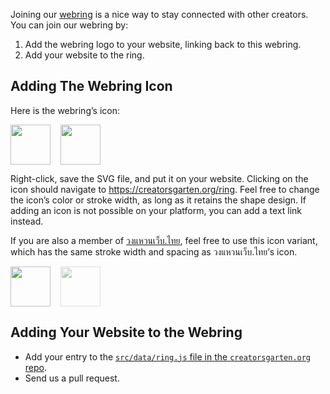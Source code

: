 Joining our [webring](/ring) is a nice way to stay connected with other creators. You can join our webring by:

1. Add the webring logo to your website, linking back to this webring.
2. Add your website to the ring.

## Adding The Webring Icon

Here is the webring’s icon:

<div style="display: flex; gap: 1rem">
<img src="https://creatorsgarten.org/images/ring.svg" width="64" height="64" />
<img src="https://creatorsgarten.org/images/ring-solid.svg" width="64" height="64" />
</div>

Right-click, save the SVG file, and put it on your website. Clicking on the icon should navigate to <https://creatorsgarten.org/ring>. Feel free to change the icon’s color or stroke width, as long as it retains the shape design. If adding an icon is not possible on your platform, you can add a text link instead.

If you are also a member of [วงแหวนเว็บ.ไทย](https://webring.wonderful.software/), feel free to use this icon variant, which has the same stroke width and spacing as วงแหวนเว็บ.ไทย’s icon.

<div style="display: flex; gap: 1rem">
<img src="https://creatorsgarten.org/images/ring-thin.svg" width="64" height="64" />
<img src="https://webring.wonderful.software/webring.black.svg" width="64" height="64" style="opacity: 0.5" />
</div>

## Adding Your Website to the Webring

- Add your entry to the [`src/data/ring.js` file in the `creatorsgarten.org` repo](https://github.com/creatorsgarten/creatorsgarten.org/blob/main/src/data/ring.js).
- Send us a pull request.
